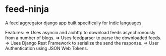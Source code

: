 # feed-ninja
A feed aggregator django app built specifically for Indic languages

Features:
=> Uses asyncio and aiohttp to download feeds asynchronously from a number of blogs.
=> Uses feedparser to parse the downloaded feeds.
=> Uses Django Rest Framework to serialize the send the response.
=> User Authentication using JSON Web Tokens.
